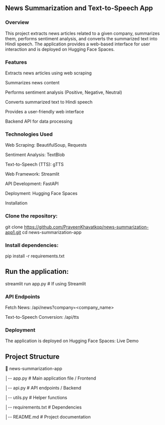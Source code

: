 ## News Summarization and Text-to-Speech App

### Overview

This project extracts news articles related to a given company, summarizes them, performs sentiment analysis, and converts the summarized text into Hindi speech. The application provides a web-based interface for user interaction and is deployed on Hugging Face Spaces.

### Features

Extracts news articles using web scraping

Summarizes news content

Performs sentiment analysis (Positive, Negative, Neutral)

Converts summarized text to Hindi speech

Provides a user-friendly web interface

Backend API for data processing

### Technologies Used

Web Scraping: BeautifulSoup, Requests

Sentiment Analysis: TextBlob 

Text-to-Speech (TTS): gTTS

Web Framework: Streamlit

API Development: FastAPI

Deployment: Hugging Face Spaces

Installation

### Clone the repository:

git clone https://github.com/PraveenKhavatkop/news-summarization-app1.git
cd news-summarization-app

### Install dependencies:

pip install -r requirements.txt

## Run the application:

streamlit run app.py  # If using Streamlit

### API Endpoints

Fetch News: /api/news?company=<company_name>

Text-to-Speech Conversion: /api/tts

### Deployment

The application is deployed on Hugging Face Spaces:
Live Demo

## Project Structure
📂 news-summarization-app

│-- app.py         # Main application file / Frontend

│-- api.py         # API endpoints / Backend

│-- utils.py       # Helper functions

│-- requirements.txt  # Dependencies

│-- README.md      # Project documentation
